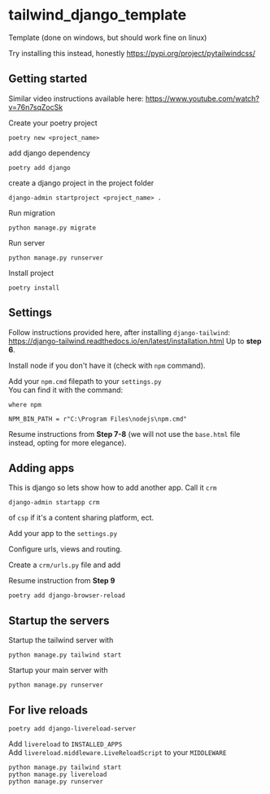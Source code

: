 # tailwind_django_template
Template (done on windows, but should work fine on linux)

Try installing this instead, honestly
https://pypi.org/project/pytailwindcss/

## Getting started
Similar video instructions available here: https://www.youtube.com/watch?v=76n7sqZocSk

Create your poetry project
```
poetry new <project_name>
```
add django dependency
```
poetry add django
```
create a django project in the project folder
```
django-admin startproject <project_name> .
```
Run migration
```
python manage.py migrate
```
Run server
```
python manage.py runserver
```
Install project
```
poetry install
```

## Settings

Follow instructions provided here, after installing `django-tailwind`:
https://django-tailwind.readthedocs.io/en/latest/installation.html Up to **step 6**.

Install node if you don't have it (check with `npm` command).


Add your `npm.cmd` filepath to your `settings.py`<br>
You can find it with the command:
```
where npm
```
```
NPM_BIN_PATH = r"C:\Program Files\nodejs\npm.cmd"
```

Resume instructions from **Step 7-8** (we will not use the `base.html` file instead, opting for more elegance).

## Adding apps

This is django so lets show how to add another app. Call it `crm`
```
django-admin startapp crm
```
of `csp` if it's a content sharing platform, ect.

Add your app to the `settings.py`

Configure urls, views and routing.

Create a `crm/urls.py` file and add

Resume instruction from **Step 9**

```
poetry add django-browser-reload
```

## Startup the servers
Startup the tailwind server with 
```
python manage.py tailwind start
```

Startup your main server with 
```
python manage.py runserver
```

## For live reloads
```
poetry add django-livereload-server
``` 
Add `livereload` to `INSTALLED_APPS`<br>
Add `livereload.middleware.LiveReloadScript` to your `MIDDLEWARE`
```
python manage.py tailwind start
python manage.py livereload
python manage.py runserver
```